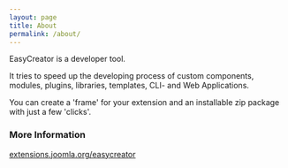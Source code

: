 ```yaml
---
layout: page
title: About
permalink: /about/
---
```


EasyCreator is a developer tool.

It tries to speed up the developing process of custom components, modules, plugins, libraries, templates, CLI- and Web Applications.

You can create a 'frame' for your extension and an installable zip package with just a few 'clicks'.

### More Information

[extensions.joomla.org/easycreator](https://extensions.joomla.org/extensions/extension/miscellaneous/development/easycreator/)
